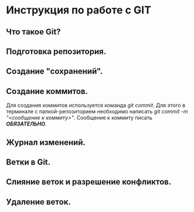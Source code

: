 # Инструкция по работе с GIT

## Что такое Git?

## Подготовка репозитория.

## Создание "сохранений".

## Создание коммитов.
Для создания коммитов используется команда *git commit*. Для этого в терминале с папкой-репозиторием необходимо написать *git commit -m "<сообщение к коммиту>"*. Сообщение к коммиту писать ***ОБЯЗАТЕЛЬНО***.

## Журнал изменений.

## Ветки в Git.

## Слияние веток и разрешение конфликтов.

## Удаление веток.